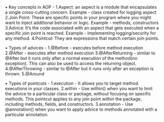 • Key concepts in AOP -
1.Aspect: an aspect is a module that encapsulates a single cross-cutting concern. Example - class created for logging aspect
2.Join Point: These are specific points in your program where you might want to inject additional behavior or logic. Example - methods, constructors
3.Advice: It’s the code associated with an aspect that gets executed when a specific join point is reached. Example - implementing logging/security for any method. 
4.Pointcut: They are expressions that match certain join points.

• Types of advices -
1.@Before - executes before method execution
2.@After - executes after method execution
3.@AfterReturning - similar to @After but it runs only after a normal execution of the method(no exception). This can also be used to access the returning object.
4.@AfterThrowing - similar to @After but it runs only after an exception is thrown.
5.@Around

• Types of pointcuts -
1.execution - It allows you to target method executions in your classes.
2.within - Use within() when you want to limit the advice to a particular class or package, without focusing on specific methods. This pointcut applies to any join point within the package, including methods, fields, and constructors.
3.annotation - Use @annotation() when you want to apply advice to methods annotated with a particular annotation.
